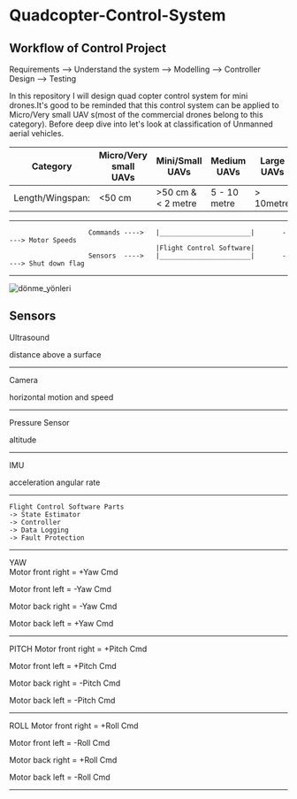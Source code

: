 # Quadcopter-Control-System

  ## Workflow of Control Project ##
  
  Requirements --> Understand the system  --> Modelling --> Controller Design --> Testing 

In this repository I will design quad copter control system for mini drones.It's good to be reminded that this control system can be applied to Micro/Very small UAV s(most of the commercial drones belong to this category). Before deep dive into let's look at classification of Unmanned aerial vehicles.
  
  Category             |   Micro/Very small UAVs      |    Mini/Small UAVs      |       Medium UAVs         |    Large UAVs       |               
  ---------------------|------------------------------|-------------------------|---------------------------|---------------------|
  Length/Wingspan:     |         <50 cm               |    >50 cm & < 2 metre   |       5 - 10 metre        |     > 10metre       |
  ---------------------------------------------------------------------------------------------------------------------------------
  
  
                        Commands ---->   |_______________________|       ----> Motor Speeds
                                         |Flight Control Software|
                        Sensors  ---->   |_______________________|       ----> Shut down flag
  
  ------------------------------------------------------------------------------------------------------------------------------------
    
   ![dönme_yönleri](https://user-images.githubusercontent.com/57303760/181937011-3b0ab743-af08-402b-a5af-9f015a8b6266.JPG)
    
   Sensors
-----------------------------------------------------------------------------------------------------------------------------------------------------------------------
   Ultrasound           
   
   distance above a surface 
   
-----------------------------------------------------------------------------------------------------------------------------------------------------------------------
   Camera                 
   
   horizontal motion and speed 
   
-----------------------------------------------------------------------------------------------------------------------------------------------------------------------
   Pressure Sensor
   
   altitude          
   
----------------------------------------------------------------------------------------------------------------------------------------------------------------------- 
   IMU
   
   acceleration
   angular rate
    
-----------------------------------------------------------------------------------------------------------------------------------------------------------------------    
    Flight Control Software Parts
    -> State Estimator
    -> Controller
    -> Data Logging
    -> Fault Protection
    
-----------------------------------------------------------------------------------------------------------------------------------------------------------------------                                
   YAW       
   Motor front right = +Yaw Cmd
   
   Motor front left = -Yaw Cmd
   
   Motor back right = -Yaw Cmd
   
   Motor back left = +Yaw Cmd
   
   
-----------------------------------------------------------------------------------------------------------------------------------------------------------------------
   PITCH
   Motor front right = +Pitch Cmd
   
   Motor front left = +Pitch Cmd
   
   Motor back right = -Pitch Cmd
   
   Motor back left = -Pitch Cmd
   
   
-----------------------------------------------------------------------------------------------------------------------------------------------------------------------
   ROLL
   Motor front right = +Roll Cmd
   
   Motor front left = -Roll Cmd
   
   Motor back right = +Roll Cmd
   
   Motor back left = -Roll Cmd
   
-----------------------------------------------------------------------------------------------------------------------------------------------------------------------   
   
   
